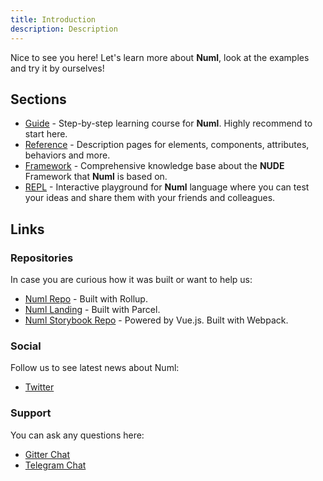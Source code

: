 ```yaml
---
title: Introduction
description: Description
---
```


Nice to see you here! Let's learn more about **Numl**, look at the examples and try it by ourselves!

## Sections

* [Guide](/guide/what-is-numl.md) - Step-by-step learning course for **Numl**. Highly recommend to start here.
* [Reference](/reference/elements/nu-el.md) - Description pages for elements, components, attributes, behaviors and more.
* [Framework](/framework/what-is-nude.md) - Comprehensive knowledge base about the **NUDE** Framework that **Numl** is based on.
* [REPL](/repl) - Interactive playground for **Numl** language where you can test your ideas and share them with your friends and colleagues.

## Links

### Repositories

In case you are curious how it was built or want to help us:

* [Numl Repo](!https://github.com/tenphi/numl) - Built with Rollup.
* [Numl Landing](!https://github.com/tenphi/numl.design) - Built with Parcel.
* [Numl Storybook Repo](!https://github.com/tenphi/numl-storybook) - Powered by Vue.js. Built with Webpack.

### Social

Follow us to see latest news about Numl:

* [Twitter](!https://twitter.com/numldesign)

### Support

You can ask any questions here:

* [Gitter Chat](!https://gitter.im/tenphi/numl?utm_source=share-link&utm_medium=link&utm_campaign=share-link)
* [Telegram Chat](!https://tele.click/numldesign)
